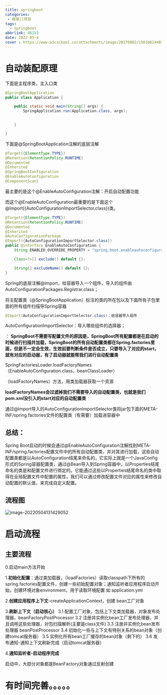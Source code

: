 ```yaml
---
title: springboot
categories:
 - 框架||项目
tags:
  - springboot
abbrlink: 46153
date: 2022-05-4
cover : https://www.w3cschool.cn/attachments/image/20170802/1501662448352296.png
---
```




# 自动装配原理



下面是主程序类，主入口类

```java
@SpringBootApplication
public class Application {

    public static void main(String[] args) {
        SpringApplication.run(Application.class, args);
       

    }

}
```



下面是@SpringBootApplication注解的底层注解

```java
@Target({ElementType.TYPE})
@Retention(RetentionPolicy.RUNTIME)
@Documented
@Inherited
@SpringBootConfiguration
@EnableAutoConfiguration
@ComponentScan(
```



最主要的是这个@EnableAutoConfiguration注解：开启自动配置功能



而这个@EnableAutoConfiguration最重要的是下面这个@Import({AutoConfigurationImportSelector.class})类。

```java
@Target({ElementType.TYPE})
@Retention(RetentionPolicy.RUNTIME)
@Documented
@Inherited
@AutoConfigurationPackage
@Import({AutoConfigurationImportSelector.class})
public @interface EnableAutoConfiguration {
    String ENABLED_OVERRIDE_PROPERTY = "spring.boot.enableautoconfiguration";

    Class<?>[] exclude() default {};

    String[] excludeName() default {};
}
```



 Spring的底层注解@import，给容器导入一个组件，导入的组件由AutoConfigurationPackages.Registrar.class；

 将主配置类（@SpringBootApplication）标注的类的所在包以及下面所有子包里面的所有组件扫描导Spring容器



```java
@Import(AutoConfigurationImportSelector.class)：给容器导入组件
```



 AutoConfigurationImportSelector：导入哪些组件的选择器；

： **SpringBoot不需要写配置文件的原因是，SpringBoot所有配置都是在启动的时候进行扫描并加载，SpringBoot的所有自动配置类都在Spring.factories里面，但是不一定会生效，生效前要判断条件是否成立，只要导入了对应的start，就有对应的启动器，有了启动器就能帮我们进行自动配置类**



 SpringFactoriesLoader.loadFactoryNames（EnableAutoConfiguration.class，beanClassLoader）

 （loadFactoryNames）方法，用类加载器获取一个资源



**loadFactoryNames会过滤掉我们不需要导入的自动配置类，也就是我们pom.xml没引入的start对应的自动配置类**



通过@Import导入的AutoConfigurationImportSelector类将jar包下面的META-INF/spring.factories文件的配置类（有需要）加载进容器中



## 总结：

Spring Boot启动的时候会通过@EnableAutoConfiguration注解找到META-INF/spring.factories配置文件中的所有自动配置类，并对其进行加载，这些自动配置类都是以AutoConfiguration结尾来命名的，它实际上就是一个JavaConfig形式的Spring容器配置类，通过@Bean导入到Spring容器中，以Properties结尾命名的类是和配置文件进行绑定的。它能通过这些以Properties结尾命名的类中取得在全局配置文件中配置的属性，我们可以通过修改配置文件对应的属性来修改自动配置的默认值，来完成自定义配置。



## 流程图

![image-20220504131429052](../../images/springboot/image-20220504131429052.png)

# 启动流程







## 主要流程

0.启动main方法开始



1.**初始化配置**：通过类加载器，（loadFactories）读取classpath下所有的spring.factories配置文件，创建一些初始配置对象；通知监听者应用程序启动开始，创建环境对象environment，用于读取环境配置 如 application.yml



2.**创建应用程序上下文**-createApplicationContext，创建 bean工厂对象



3.**刷新上下文（启动核心）**
3.1 配置工厂对象，包括上下文类加载器，对象发布处理器，beanFactoryPostProcessor
3.2 注册并实例化bean工厂发布处理器，并且调用这些处理器，对包扫描解析(主要是class文件)
3.3 注册并实例化bean发布处理器 beanPostProcessor
3.4 初始化一些与上下文有特别关系的bean对象（创建tomcat服务器）
3.5 实例化所有bean工厂缓存的bean对象（剩下的）
3.6 发布通知-通知上下文刷新完成（启动tomcat服务器）



4.**通知监听者-启动程序完成**



启动中，大部分对象都是BeanFactory对象通过反射创建





# **有时间完善。。。。。**

#### 















































